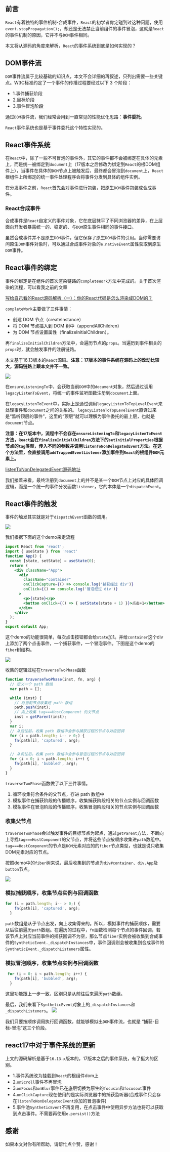
## 前言
`React`有着独特的事件机制-合成事件，`React`的初学者肯定碰到过这种问题，使用`event.stopPropagation();`，却还是无法禁止当前组件的事件冒泡，这就是`React`的事件机制的原因，它并不与`DOM`事件相同。

本文将从源码的角度来解析，`React`的事件系统到底是如何实现的？

## DOM事件流

`DOM`事件流属于比较基础的知识点，本文不会详细的再叙述，只列出需要一些关键点。W3C标准约定了一个事件的传播过程要经过以下 3 个阶段：
- 1.事件捕获阶段
- 2.目标阶段
- 3.事件冒泡阶段

通过`DOM`事件流，我们经常会用到一直常见的性能优化思路：**事件委托**。

`React`事件系统也是基于事件委托这个特性实现的。

## React事件系统

在`React`中，除了一些不可冒泡的事件外，其它的事件都不会被绑定在具体的元素上，而是统一被绑定到`document`上（17版本之后修改为绑定到`React`的根DOM组件上），当事件在具体的`DOM`节点上被触发后，最终都会冒泡到`document`上，`React`根组件上所绑定的统一事件处理程序会将事件分发到具体的组件实例。


在分发事件之前，`React`首先会对事件进行包装，把原生`DOM`事件包装成合成事件。
### React合成事件
合成事件是`React`自定义的事件对象，它在底层抹平了不同浏览器的差异，在上层面向开发者暴露统一的、稳定的、与`DOM`原生事件相同的事件接口。

虽然合成事件并不是原生`DOM`事件，但它保存了原生`DOM`事件的引用。当你需要访问原生`DOM`事件对象时，可以通过合成事件对象的`e.nativeEvent`属性获取到原生`DOM`事件。

## React事件的绑定
事件的绑定是在组件的首次渲染链路的`completeWork`方法中完成的。关于首次渲染的流程，可以看我之前的文章

[写给自己看的React源码解析（一）：你的React代码是怎么渲染成DOM的？](https://juejin.cn/post/6915398787292725261)

`completeWork`主要做了三件事情：
- 创建 DOM 节点（createInstance）
- 将 DOM 节点插入到 DOM 树中（appendAllChildren）
- 为 DOM 节点设置属性（finalizeInitialChildren）。

再`finalizeInitialChildren`方法中，会遍历节点的`props`。当遍历到事件相关的`props`时，就会触发事件的注册链路。

本文基于16.13版本的`React`源码。**注意：17版本的事件系统在源码上的改动比较大，源码链路上跟本文并不一致。**

![](https://p6-juejin.byteimg.com/tos-cn-i-k3u1fbpfcp/e6fc72b4887f4ce6bd518618abc2a380~tplv-k3u1fbpfcp-watermark.image)

在`ensureListeningTo`中，会获取当前`DOM`中的`document`对象，然后通过调用`legacyListenToEvent`，将统一的事件监听函数注册到`document`上面。

在`legacyListenToEvent`中，实际上是通过调用`legacyListenToTopLevelEvent`来处理事件和`document`之间的关系的。 `legacyListenToTopLevelEvent`直译过来是“监听顶层的事件”，这里的“顶层”就可以理解为事件委托的最上层，也就是`document`节点。

**注意：在17版本中，流程中不会存在`ensureListeningTo`和`legacyListenToEvent`方法，`React`会在`finalizeInitialChildren`方法下的`setInitialProperties`根据节点的`tag`类型，传入不同的参数并调用`listenToNonDelegatedEvent`方法。在这个方法里，会直接调用`addTrappedEventListener`添加事件到`React`的根组件`DOM`元素上。**

[listenToNonDelegatedEvent源码地址](https://github.com/facebook/react/blob/d95c4938df670a8f0a13267bd89173737bb185e4/packages/react-dom/src/events/DOMPluginEventSystem.js#L294)

我们接着来看，最终注册到`document`上的并不是某一个`DOM`节点上对应的具体回调逻辑，而是一个统一的事件分发函数`listener`，它的本体是一个`dispatchEvent`。

## React事件的触发
事件的触发其实就是对于`dispatchEvent`函数的调用。

![](https://p9-juejin.byteimg.com/tos-cn-i-k3u1fbpfcp/9a7a94b04eaf418dbaadaf8b9927e99e~tplv-k3u1fbpfcp-watermark.image)

我们根据下面的这个demo来走流程
```jsx
import React from 'react';
import { useState } from 'react'
function App() {
  const [state, setState] = useState(0);
  return (
    <div className="App">
      <div
      	className="container"
        onClickCapture={() => console.log('捕获经过 div')}
        onClick={() => console.log('冒泡经过 div')} 
      >
        <p>{state}</p>
        <button onClick={() => { setState(state + 1) }}>点击+1</button>
      </div>
    </div>
  );
}
export default App;
```
这个demo的功能很简单，每次点击按钮都会给`state`加1。并给`container`这个div上添加了两个点击事件，一个捕获事件，一个冒泡事件。下图是这个demo的`fiber`树结构。

![](https://p9-juejin.byteimg.com/tos-cn-i-k3u1fbpfcp/1be0ff81c1bd430e8cb52e3f4c095305~tplv-k3u1fbpfcp-watermark.image)

收集的逻辑过程在`traverseTwoPhase`函数

```js
function traverseTwoPhase(inst, fn, arg) {
  // 定义一个 path 数组
  var path = [];

  while (inst) {
    // 将当前节点收集进 path 数组
    path.push(inst);
    // 向上收集 tag===HostComponent 的父节点
    inst = getParent(inst);
  }
  var i;
  // 从后往前，收集 path 数组中会参与捕获过程的节点与对应回调
  for (i = path.length; i-- > 0;) {
    fn(path[i], 'captured', arg);
  }

  // 从前往后，收集 path 数组中会参与冒泡过程的节点与对应回调
  for (i = 0; i < path.length; i++) {
    fn(path[i], 'bubbled', arg);
  }
}
```

`traverseTwoPhase`函数做了以下三件事情。
1. 循环收集符合条件的父节点，存进 path 数组中
2. 模拟事件在捕获阶段的传播顺序，收集捕获阶段相关的节点实例与回调函数
3. 模拟事件在冒泡阶段的传播顺序，收集冒泡阶段相关的节点实例与回调函数

### 收集父节点
`traverseTwoPhase`会以触发事件的目标节点为起点，通过`getParent`方法，不断向上寻找`tag===HostComponent`的父节点，并将这些节点按顺序收集进`path`数组中。`tag===HostComponent`的节点是`DOM`元素对应的的`fiber`节点类型，也就是说只收集DOM元素对应的节点。

按照demo中的`fiber`树来说，最后收集到的节点为`div#container`、`div.App`及`button`节点。

![](https://p3-juejin.byteimg.com/tos-cn-i-k3u1fbpfcp/5b6fb6d40a5346ecb2b1b7b2d16401a0~tplv-k3u1fbpfcp-watermark.image)

### 模拟捕获顺序，收集节点实例与回调函数
```js
for (i = path.length; i-- > 0;) {
    fn(path[i], 'captured', arg);
  }
```
`path`数组是从子节点出发，向上收集得来的。所以，模拟事件的捕获顺序，需要从后往前遍历`path`数组。在遍历的过程中，`fn`函数检测每个节点的事件回调，若该节点上对应当前事件的捕获回调不为空，那么节点`fiber`实例会被收集到合成事件的`SyntheticEvent._dispatchInstances`中，事件回调则会被收集到合成事件的`SyntheticEvent._dispatchListeners`属性。

### 模拟冒泡顺序，收集节点实例与回调函数
```js
 for (i = 0; i < path.length; i++) {
    fn(path[i], 'bubbled', arg);
  }
```
这里功能跟上一步一致，区别只是从前往后来遍历`path`数组。

最后，我们来看下`SyntheticEvent`对象上的`_dispatchInstances`和`_dispatchListeners`。
![](https://p3-juejin.byteimg.com/tos-cn-i-k3u1fbpfcp/3201660d2bf842d880a8287b5aef7b16~tplv-k3u1fbpfcp-watermark.image)

我们只要按顺序调用执行回调函数，就能够模拟出`DOM`事件流，也就是 “捕获-目标-冒泡”这三个阶段。

## react17中对于事件系统的更新

上文的源码解析是基于`16.13.x`版本的，17版本之后的事件系统，有了挺大的区别。
- 1.事件系统改为挂载到`React`的根组件dom上
- 2.`onScroll`事件不再冒泡
- 3.`onFocus`和`onBlur`事件已在底层切换为原生的`focusin`和`focusout`事件
- 4.`onClickCapture`现在使用的是实际浏览器中的捕获监听器(合成事件只会存在`listenToNonDelegatedEvent`添加的冒泡事件)
- 5.事件池`SyntheticEvent`不再复用，在点击事件中使用异步方法也将可以获取到点击事件。不需要再使用`e.persist()`方法

## 感谢
如果本文对你有所帮助，请帮忙点个赞，感谢！